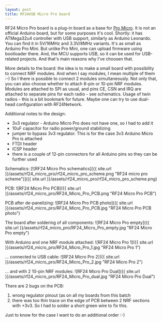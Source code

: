 ```yaml
---
layout: post
title: RF24USB Micro Pro board
---
```


RF24 Micro Pro board is a plug-in board as a base for [Pro Micro](https://www.sparkfun.com/products/12640). It is not an official Arduino board, but for some purposes it's cool.
Shortly: it has ATMega32u4 controller with USB support, similarly as Arduino Leonardo. You can find it in 5V/16MHz and 3.3V/8MHz variants.
It's as small as Arduino Pro Mini. But unlike Pro Mini, one can upload firmware using bootloader there. And, the MCU supports USB, so it can be used for USB-related projects. And that's main reasons why I've choosen that.


More details to the board: the idea is to make a small board with possibility to connect NRF modules. And when I say modules, I mean multiple of them :-)
So I there is possible to connect 2 modules simultaneously. Not only that, you can also choose whether to attach 8-pin or 10-pin NRF modules.
Modules are attached to SPI as usual, and pins CE, CSN and IRQ are attached to separate pins for each radio - see schematics. Usage of twin radios - this is a bit bookmark for future. Maybe one can try to use dual-head configuration with RF24Network.


Additional notes to the design:

 * 3v3 regulator - Arduino Micro Pro does not have one, so I had to add it
 * 10uF capacitor for radio power/ground stabilizing
 * jumper to bypass 3v3 regulator. This is for the case 3v3 Arduino Micro Pro is attached
 * FTDI header
 * ICSP header
 * there is a couple of 12-pin connectors for all Arduino pins so they can be further used


Schematics:
[![RF24 Micro Pro schematics]({{ site.url }}/assets/rf24_micro_pro/rf24_micro_pro_scheme.png "RF24 micro pro scheme")]({{ site.url }}/assets/rf24_micro_pro/rf24_micro_pro_scheme.png)

PCB:
![RF24 Micro Pro PCB]({{ site.url }}/assets/rf24_micro_pro/RF24_Micro_Pro_PCB.png "RF24 Micro Pro PCB")

PCB after de-panelizing:
![RF24 Micro Pro PCB photo]({{ site.url }}/assets/rf24_micro_pro/RF24_Micro_Pro_PCB.jpg "RF24 Micro Pro PCB photo")

The board after soldering of all components:
![RF24 Micro Pro empty]({{ site.url }}/assets/rf24_micro_pro/RF24_Micro_Pro_empty.jpg "RF24 Micro Pro empty")

With Arduino and one NRF module attached:
![RF24 Micro Pro 1]({{ site.url }}/assets/rf24_micro_pro/RF24_Micro_Pro_1.jpg "RF24 Micro Pro 1")

... connected to USB cable:
![RF24 Micro Pro 2]({{ site.url }}/assets/rf24_micro_pro/RF24_Micro_Pro_2.jpg "RF24 Micro Pro 2")

... and with 2 10-pin NRF modules:
![RF24 Micro Pro Dual]({{ site.url }}/assets/rf24_micro_pro/RF24_Micro_Pro_dual.jpg "RF24 Micro Pro Dual")

There are 2 bugs on the PCB:
1. wrong regulator pinout (as on all my boards from this batch
2. there was too thin trace on the edge of PCB between 2 NRF sections with +3v3. So I had to solder a short green wire to fix this.

Just to know for the case I want to do an additional order :-)

